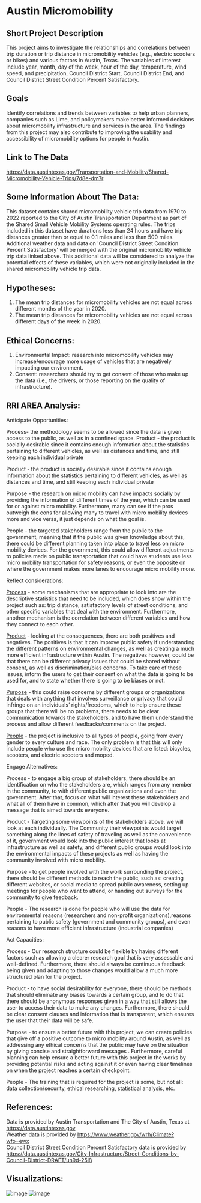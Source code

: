 
# Austin Micromobility
## Short Project Description
This project aims to investigate the relationships and correlations between trip duration or trip distance in micromobility vehicles (e.g., electric scooters or bikes) and various factors in Austin, Texas. The variables of interest include year, month, day of the week, hour of the day, temperature, wind speed, and precipitation, Council District Start, Council District End, and Council District Street Condition Percent Satisfactory.

## Goals
Identify correlations and trends between variables to help urban planners, companies such as Lime, and policymakers make better informed decisions about micromobility infrastructure and services in the area. The findings from this project may also contribute to improving the usability and accessibility of micromobility options for people in Austin.

## Link to The Data
<https://data.austintexas.gov/Transportation-and-Mobility/Shared-Micromobility-Vehicle-Trips/7d8e-dm7r>

## Some Information About The Data: 
This dataset contains shared micromobility vehicle trip data from 1970 to 2022 reported to the City of Austin Transportation Department as part of the Shared Small Vehicle Mobility Systems operating rules. The trips included in this dataset have durations less than 24 hours and have trip distances greater than or equal to 0.1 miles and less than 500 miles. Additional weather data and data on 'Council District Street Condition Percent Satisfactory' will be merged with the original micromobility vehicle trip data linked above. This additional data will be considered to analyze the potential effects of these variables, which were not originally included in the shared micromobility vehicle trip data.

## Hypotheses:
1. The mean trip distances for micromobility vehicles are not equal across different months of the year in 2020.
2. The mean trip distances for micromobility vehicles are not equal across different days of the week in 2020.

## Ethical Concerns:
1. Environmental Impact: research into micromobility vehicles may increase/encourage more usage of vehicles that are negatively impacting our environment.
2. Consent: researchers should try to get consent of those who make up the data (i.e., the drivers, or those reporting on the quality of infrastructure).

## RRI AREA Analysis:

Anticipate Opportunities:

Process- the methodology seems to be allowed since the data is given access to the public, as well as in a confined space. 
Product - the product is socially desirable since it contains enough information about the statistics pertaining to different vehicles, as well as distances and time, and still keeping each individual private

Product - the product is socially desirable since it contains enough information about the statistics pertaining to different vehicles, as well as distances and time, and still keeping each individual private

Purpose - the research on micro mobility can have impacts socially by providing the information of different times of the year, which can be used for or against micro mobility. Furthermore, many can see if the pros outweigh the cons for allowing many to travel with micro mobility devices more and vice versa, it just depends on what the goal is. 

People - the targeted stakeholders range from the public to the government, meaning that if the public was given knowledge about this, there could be different planning taken into place to travel less on micro mobility devices. For the government, this could allow different adjustments to policies made on public transportation that could have students use less micro mobility transportation for safety reasons, or even the opposite on where the government makes more lanes to encourage micro mobility more. 


Reflect considerations:

<u>Process</u> - some mechanisms that are appropriate to look into are the descriptive statistics that need to be included, which does show within the project such as: trip distance, satisfactory levels of street conditions, and other specific variables that deal with the environment. Furthermore, another mechanism is the correlation between different variables and how they connect to each other.

<u>Product</u> - looking at the consequences, there are both positives and negatives. The positives is that it can improve public safety if understanding the different patterns on environmental changes, as well as creating a much more efficient infrastructure within Austin. The negatives however, could be that there can be different privacy issues that could be shared without consent, as well as discrimination/bias concerns. To take care of these issues, inform the users to get their consent on what the data is going to be used for, and to state whether there is going to be biases or not.

<u>Purpose</u> - this could raise concerns by different groups or organizations that deals with anything that involves surveillance or privacy that could infringe on an individuals’ rights/freedoms, which to help ensure these groups that there will be no problems, there needs to be clear communication towards the stakeholders, and to have them understand the process and allow different feedbacks/comments on the project.

<u>People</u> - the project is inclusive to all types of people, going from every gender to every culture and race. The only problem is that this will only include people who use the micro mobility devices that are listed: bicycles, scooters, and electric scooters and moped.


Engage Alternatives:

Process - to engage a big group of stakeholders, there should be an identification on who the stakeholders are, which ranges from any member in the community, to with different public organizations and even the government. After that, focus on what will interest these stakeholders and what all of them have in common, which after that you will develop a message that is aimed towards everyone.

Product - Targeting some viewpoints of the stakeholders above, we will look at each individually. The Community their viewpoints would target something along the lines of safety of traveling as well as the convenience of it, government would look into the public interest that looks at infrastructure as well as safety, and different public groups would look into the environmental impacts of these projects as well as having the community involved with micro mobility. 

Purpose - to get people involved with the work surrounding the project, there should be different methods to reach the public, such as: creating different websites, or social media to spread public awareness, setting up meetings for people who want to attend, or handing out surveys for the community to give feedback.

People - The research is done for people who will use the data for environmental reasons (researchers and non-profit organizations),reasons pertaining to public safety (government and community groups), and even reasons to have more efficient infrastructure (industrial companies)


Act Capacities:

Process - Our research structure could be flexible by having different factors such as allowing a clearer research goal that is very assessable and well-defined. Furthermore, there should always be continuous feedback being given and adapting to those changes would allow a much more structured plan for the project.

Product - to have social desirability for everyone, there should be methods that should eliminate any biases towards a certain group, and to do that there should be anonymous responses given in a way that still allows the user to access their data to make any changes. Furthermore, there should be clear consent clauses and information that is transparent, which ensures the user that their data will be safe.

Purpose - to ensure a better future with this project, we can create policies that give off a positive outcome to micro mobility around Austin, as well as addressing any ethical concerns that the public may have on the situation by giving concise and straightforward messages . Furthermore, careful planning can help ensure a better future with this project in the works by providing potential risks and acting against it or even having clear timelines on when the project reaches a certain checkpoint. 

People - The training that is required for the project is some, but not all: data collection/security, ethical researching, statistical analysis, etc.


## References:
Data is provided by Austin Transportation and The City of Austin, Texas at <https://data.austintexas.gov>
<br>
Weather data is provided by <https://www.weather.gov/wrh/Climate?wfo=ewx>
<br>
Council District Street Condition Percent Satisfactory data is provided by <https://data.austintexas.gov/City-Infrastructure/Street-Conditions-by-Council-District-DRAFT/un9d-25i8>

## Visualizations:
![image](https://github.com/adtra33/Austin_Micromobility/assets/143444099/5dfb1890-8e62-44f4-8fc5-6ab5c15e9396)
![image](https://github.com/adtra33/Austin_Micromobility/assets/143444099/791578ef-b2dc-432e-8fc3-a751d4a98382)







